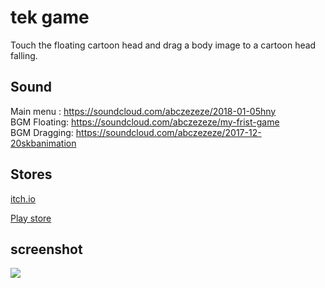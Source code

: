 # tek game 
Touch the floating cartoon head and drag a body image to a cartoon head falling.

## Sound
Main menu : https://soundcloud.com/abczezeze/2018-01-05hny<br>
BGM Floating: https://soundcloud.com/abczezeze/my-frist-game<br>
BGM Dragging: https://soundcloud.com/abczezeze/2017-12-20skbanimation

## Stores
[itch.io](https://abczezeze.itch.io/tek)

[Play store](https://play.google.com/store/apps/details?id=com.abczezeze.tek)

## screenshot

<img src="https://github.com/abczezeze/tek2d/blob/main/ss/tek.gif">
